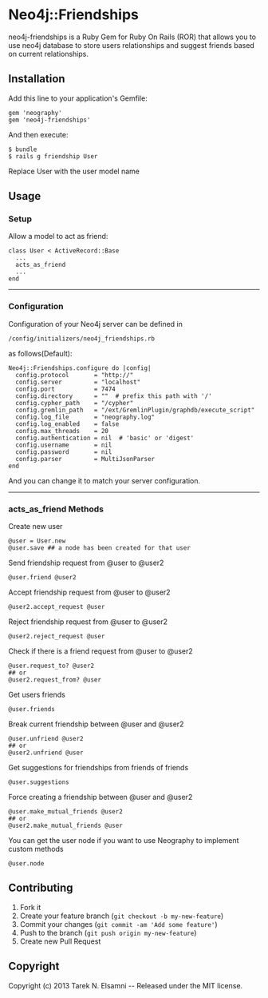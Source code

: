 
# Neo4j::Friendships

neo4j-friendships is a Ruby Gem for Ruby On Rails (ROR) that allows you to use neo4j database to store users relationships and suggest friends based on current relationships.

## Installation

Add this line to your application's Gemfile:

	gem 'neography'
    gem 'neo4j-friendships'

And then execute:

    $ bundle
    $ rails g friendship User
Replace User with the user model name
## Usage

### Setup

Allow a model to act as friend:

    class User < ActiveRecord::Base
      ...
      acts_as_friend
      ...
    end

***

### Configuration

Configuration of your Neo4j server can be defined in

	/config/initializers/neo4j_friendships.rb

as follows(Default):

	Neo4j::Friendships.configure do |config|
	  config.protocol       = "http://"
	  config.server         = "localhost"
	  config.port           = 7474
	  config.directory      = ""  # prefix this path with '/' 
	  config.cypher_path    = "/cypher"
	  config.gremlin_path   = "/ext/GremlinPlugin/graphdb/execute_script"
	  config.log_file       = "neography.log"
	  config.log_enabled    = false
	  config.max_threads    = 20
	  config.authentication = nil  # 'basic' or 'digest'
	  config.username       = nil
	  config.password       = nil
	  config.parser         = MultiJsonParser
	end

And you can change it to match your server configuration.
***


### acts_as_friend Methods

Create new user

    @user = User.new
    @user.save ## a node has been created for that user

Send friendship request from @user to @user2

	@user.friend @user2

Accept friendship request from @user to @user2

	@user2.accept_request @user

Reject friendship request from @user to @user2

	@user2.reject_request @user

Check if there is a friend request from @user to @user2

	@user.request_to? @user2 
	## or
	@user2.request_from? @user

Get users friends

	@user.friends

Break current friendship between @user and @user2

	@user.unfriend @user2
	## or
	@user2.unfriend @user

Get suggestions for friendships from friends of friends

	@user.suggestions

Force creating a friendship between @user and @user2

	@user.make_mutual_friends @user2
	## or
	@user2.make_mutual_friends @user

You can get the user node if you want to use Neography to implement custom methods

	@user.node


## Contributing

1. Fork it
2. Create your feature branch (`git checkout -b my-new-feature`)
3. Commit your changes (`git commit -am 'Add some feature'`)
4. Push to the branch (`git push origin my-new-feature`)
5. Create new Pull Request

## Copyright

Copyright (c) 2013 Tarek N. Elsamni --  Released under the MIT license.